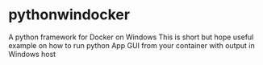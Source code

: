 # pythonwindocker
A python framework for Docker on Windows
This is short but hope useful example on how to run python App GUI from your container with output in Windows host
